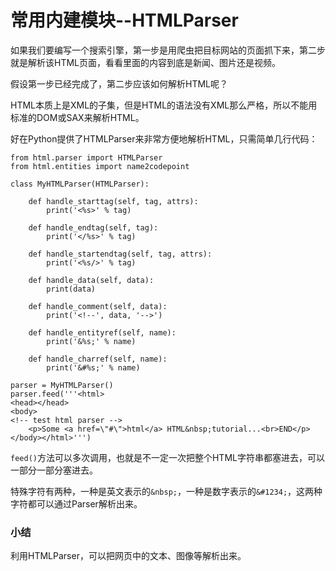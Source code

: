 # 常用内建模块--HTMLParser

如果我们要编写一个搜索引擎，第一步是用爬虫把目标网站的页面抓下来，第二步就是解析该HTML页面，看看里面的内容到底是新闻、图片还是视频。


假设第一步已经完成了，第二步应该如何解析HTML呢？


HTML本质上是XML的子集，但是HTML的语法没有XML那么严格，所以不能用标准的DOM或SAX来解析HTML。


好在Python提供了HTMLParser来非常方便地解析HTML，只需简单几行代码：


```
from html.parser import HTMLParser
from html.entities import name2codepoint

class MyHTMLParser(HTMLParser):

    def handle_starttag(self, tag, attrs):
        print('<%s>' % tag)

    def handle_endtag(self, tag):
        print('</%s>' % tag)

    def handle_startendtag(self, tag, attrs):
        print('<%s/>' % tag)

    def handle_data(self, data):
        print(data)

    def handle_comment(self, data):
        print('<!--', data, '-->')

    def handle_entityref(self, name):
        print('&%s;' % name)

    def handle_charref(self, name):
        print('&#%s;' % name)

parser = MyHTMLParser()
parser.feed('''<html>
<head></head>
<body>
<!-- test html parser -->
    <p>Some <a href=\"#\">html</a> HTML&nbsp;tutorial...<br>END</p>
</body></html>''')
```


`feed()`方法可以多次调用，也就是不一定一次把整个HTML字符串都塞进去，可以一部分一部分塞进去。


特殊字符有两种，一种是英文表示的`&nbsp;`，一种是数字表示的`&#1234;`，这两种字符都可以通过Parser解析出来。


### 小结


利用HTMLParser，可以把网页中的文本、图像等解析出来。

